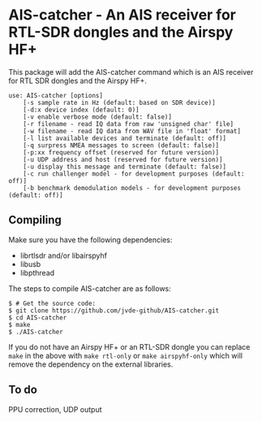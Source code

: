 # AIS-catcher - An AIS receiver for RTL-SDR dongles and the Airspy HF+
This package will add the AIS-catcher command which is an AIS receiver for RTL SDR dongles and the Airspy HF+.

```
use: AIS-catcher [options]
	[-s sample rate in Hz (default: based on SDR device)]
	[-d:x device index (default: 0)]
	[-v enable verbose mode (default: false)]
	[-r filename - read IQ data from raw 'unsigned char' file]
	[-w filename - read IQ data from WAV file in 'float' format]
	[-l list available devices and terminate (default: off)]
	[-q surpress NMEA messages to screen (default: false)]
	[-p:xx frequency offset (reserved for future version)]
	[-u UDP address and host (reserved for future version)]
	[-u display this message and terminate (default: false)]
	[-c run challenger model - for development purposes (default: off)]
	[-b benchmark demodulation models - for development purposes (default: off)]

```
Compiling
---------
Make sure you have the following dependencies:
  - librtlsdr and/or libairspyhf
  - libusb
  - libpthread
 
The steps to compile AIS-catcher are as follows:

```console
$ # Get the source code:
$ git clone https://github.com/jvde-github/AIS-catcher.git
$ cd AIS-catcher
$ make
$ ./AIS-catcher
```

If you do not have an Airspy HF+ or an RTL-SDR dongle you can replace ```make``` in the above with ```make rtl-only``` or ```make airspyhf-only``` which will remove the dependency on the external libraries.

To do
-----

PPU correction, UDP output

